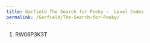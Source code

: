 ```yaml
---
title: Garfield The Search for Pooky -  Level Codes
permalink: /Garfield/The-Search-for-Pooky/
---
```


1. RW06P3K3T
